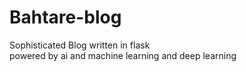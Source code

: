 # Bahtare-blog <br>
Sophisticated Blog written in flask <br>
powered by ai and machine learning and deep learning
